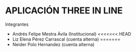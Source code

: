 # **APLICACIÓN THREE IN LINE**

Integrantes

- Andrés Felipe Mestra Ávila (Institucional)
<<<<<<< HEAD
- Liz Elena Pérez Carrascal (cuenta alterna)
=======
- Neider Polo Hernandez (cuenta alterna)


